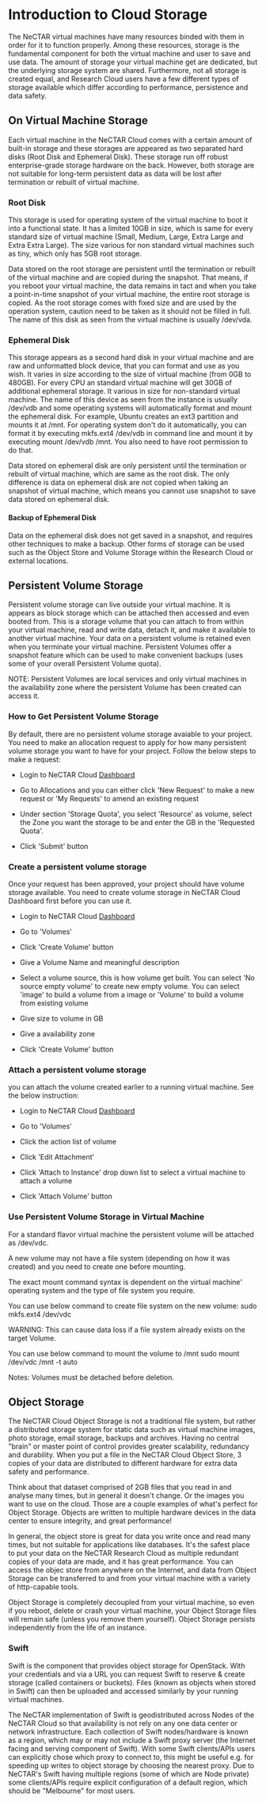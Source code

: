 # Introduction to Cloud Storage

The NeCTAR virtual machines have many resources binded with them in order for it
to function properly. Among these resources, storage is the fundamental component
for both the virtual machine and user to save and use data. The amount of
storage your virtual machine get are dedicated, but the underlying storage
system are shared. Furthermore, not all storage is created equal, and Research
Cloud users have a few different types of storage available which differ
according to performance, persistence and data safety.

## On Virtual Machine Storage

Each virtual machine in the NeCTAR Cloud comes with a certain amount of built-in
storage and these storages are appeared as two separated hard disks
(Root Disk and Ephemeral Disk). These storage run off robust
enterprise-grade storage hardware on the back. However, both storage are not
suitable for long-term persistent data as data will be lost after termination or
rebuilt of virtual machine. 

### Root Disk

This storage is used for operating system of the virtual machine to boot it
into a functional state. It has a limited 10GB in size, which is same for every
standard size of virtual machine (Small, Medium, Large, Extra Large and
Extra Extra Large). The size various for non standard virtual machines such as
tiny, which only has 5GB root storage.

Data stored on the root storage are persistent until the termination or rebuilt
of the virtual machine and are copied during the snapshot. That means, if you
reboot your virtual machine, the data remains in tact and when you take a
point-in-time snapshot of your virtual machine, the entire root storage is copied.
As the root storage comes with fixed size and are used by the operation system,
caution need to be taken as it should not be filled in full. The name of this
disk as seen from the virtual machine is usually /dev/vda.

### Ephemeral Disk

This storage appears as a second hard disk in your virtual machine and are raw
and unformatted block device, that you can format and use as you wish. It varies
in size according to the size of virtual machine (from 0GB to 480GB). For every
CPU an standard virtual machine will get 30GB of additional ephemeral storage.
It various in size for non-standard virtual machine. The name of this device as
seen from the instance is usually /dev/vdb and some operating systems will
automatically format and mount the ephemeral disk. For example, Ubuntu creates
an ext3 partition and mounts it at /mnt. For operating system don't do it
automatically, you can format it by executing mkfs.ext4 /dev/vdb in command line
and mount it by executing mount /dev/vdb /mnt. You also need to have root permission
to do that.

Data stored on ephemeral disk are only persistent until the termination or rebuilt
of virtual machine, which are same as the root disk. The only difference is data
on ephemeral disk are not copied when taking an snapshot of virtual machine, which
means you cannot use snapshot to save data stored on ephemeral disk.

#### Backup of Ephemeral Disk

Data on the ephemeral disk does not get saved in a snapshot, and requires other
techniques to make a backup. Other forms of storage can be used such as the
Object Store and Volume Storage within the Research Cloud or external locations.

## Persistent Volume Storage

Persistent volume storage can live outside your virtual machine. It is appears
as block storage which can be attached then accessed and even booted from. This
is a storage volume that you can attach to from within your virtual machine, read
and write data, detach it, and make it available to another virtual machine.
Your data on a persistent volume is retained even when you terminate your virtual
machine. Persistent Volumes offer a snapshot feature which can be used to make
convenient backups (uses some of your overall Persistent Volume quota).

NOTE: Persistent Volumes are local services and only virtual machines in the
availability zone where the persistent Volume has been created can access it.

### How to Get Persistent Volume Storage

By default, there are no persistent volume storage avaiable to your project. You
need to make an allocation request to apply for how many persistent volume storage
you want to have for your project. Follow the below steps to make a request:

- Login to NeCTAR Cloud [Dashboard][dashboard]

- Go to Allocations and you can either click 'New Request' to make a new request
 or 'My Requests' to amend an existing request

- Under section 'Storage Quota', you select 'Resource' as volume, select the
 Zone you want the storage to be and enter the GB in the 'Requested Quota'.

- Click 'Submit' button  
 
### Create a persistent volume storage

Once your request has been approved, your project should have volume storage
available. You need to create volume storage in NeCTAR Cloud Dashboard first
before you can use it.

- Login to NeCTAR Cloud [Dashboard][dashboard]

- Go to 'Volumes'

- Click 'Create Volume' button

- Give a Volume Name and meaningful description

- Select a volume source, this is how volume get built. You can select
 'No source empty volume' to create new empty volume. You can select 'image' to
 build a volume from a image or 'Volume' to build a volume from existing volume

- Give size to volume in GB

- Give a availability zone

- Click 'Create Volume' button

### Attach a persistent volume storage

you can attach the volume created earlier to a running virtual machine. See the
below instruction:

- Login to NeCTAR Cloud [Dashboard][dashboard]

- Go to 'Volumes'

- Click the action list of volume

- Click 'Edit Attachment'

- Click 'Attach to Instance' drop down list to select a virtual machine to attach
 a volume

- Click 'Attach Volume' button

### Use Persistent Volume Storage in Virtual Machine

For a standard flavor virtual machine the persistent volume will be attached
as /dev/vdc.

A new volume may not have a file system (depending on how it was created) and
you need to create one before mounting.

The exact mount command syntax is dependent on the virtual machine' operating
system and the type of file system you require.

You can use below command to create file system on the new volume:
sudo mkfs.ext4 /dev/vdc

WARNING: This can cause data loss if a file system already exists on the target
Volume.

You can use below command to mount the volume to /mnt
sudo mount /dev/vdc /mnt -t auto

Notes:
Volumes must be detached before deletion.

## Object Storage

The NeCTAR Cloud Object Storage is not a traditional file system, but rather a
distributed storage system for static data such as virtual machine images,
photo storage, email storage, backups and archives. Having no central "brain" or
master point of control provides greater scalability, redundancy and durability.
When you put a file in the NeCTAR Cloud Object Store, 3 copies of your data are
distributed to different hardware for extra data safety and performance.

Think about that dataset comprised of 2GB files that you read in and analyse
many times, but in general it doesn't change. Or the images you want to use on
the cloud. Those are a couple examples of what's perfect for Object Storage.
Objects are written to multiple hardware devices in the data center to ensure
integrity, and great performance!

In general, the object store is great for data you write once and read many
times, but not suitable for applications like databases. It's the safest place
to put your data on the NeCTAR Research Cloud as multiple redundant copies of
your data are made, and it has great performance. You can access the objec
store from anywhere on the Internet, and data from Object Storage can be
transferred to and from your virtual machine with a variety of http-capable tools.

Object Storage is completely decoupled from your virtual machine, so even if you
reboot, delete or crash your virtual machine, your Object Storage files will
remain safe (unless you remove them yourself). Object Storage persists
independently from the life of an instance.

### Swift

Swift is the component that provides object storage for OpenStack. With your
credentials and via a URL you can request Swift to reserve & create storage
(called containers or buckets). Files (known as objects when stored in Swift)
can then be uploaded and accessed similarly by your running virtual machines.

The NeCTAR implementation of Swift is geodistributed across Nodes of the NeCTAR
Cloud so that availability is not rely on any one data center or network
infrastructure. Each collection of Swift nodes/hardware is known as a region,
which may or may not include a Swift proxy server (the Internet facing and
serving component of Swift). With some Swift clients/APIs users can explicitly
chose which proxy to connect to, this might be useful e.g. for speeding up
writes to object storage by choosing the nearest proxy. Due to NeCTAR's Swift
having multiple regions (some of which are Node private) some clients/APIs
require explicit configuration of a default region, which should be "Melbourne"
for most users.

[dashboard]: https://dashboard.rc.nectar.org.au